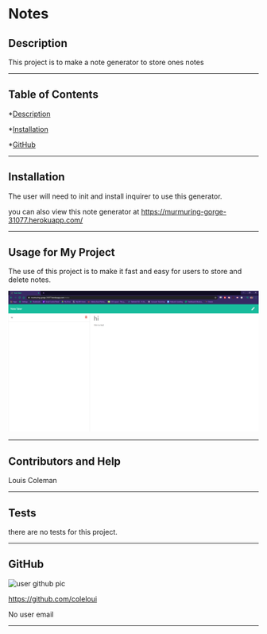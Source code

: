 # Notes


## Description
This project is to make a note generator to store ones notes

---

## Table of Contents
*[Description](#description)

*[Installation](#installation)

*[GitHub](#github)

---

## Installation
The user will need to init and install inquirer to use this generator.

you can also view this note generator at https://murmuring-gorge-31077.herokuapp.com/

---

## Usage for My Project
The use of this project is to make it fast and easy for users to store and delete notes.

![notes](./photo/notes.png)

---

## Contributors and Help
Louis Coleman

---

## Tests
there are no tests for this project.

---

## GitHub

![user github pic](https://avatars0.githubusercontent.com/u/16417094?v=4)


https://github.com/coleloui


No user email

---
                    
                    